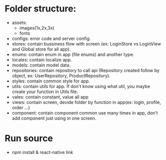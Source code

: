# Folder structure:
- assets:
    + images(1x,2x,3x)
    + fonts
- configs: error code and server config.
- stores: contain bussiness flow with screen (ex: LoginStore vs LoginView and Global store for all app).
- enums: contain enum in app (file enums) and another type.
- locales: contain localize app.
- models: contain model data.
- repositories: contain repository to call api
(Repository created follow by object, ex: UserRepository, ProductRepository).
- styles: contain common style for app.
- utils: contain utils for app. If don't know using what util, you maybe create your function
 in Utils file.
- vales: contain constant, value all app
- views: contain screen, devide folder by function in app(ex: login, profile, order ...)
- component: contain component common use many times in app, don't add component just using in one screen.

# Run source
- npm install & react-native link
